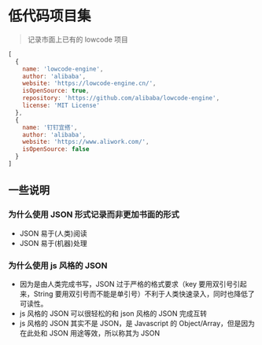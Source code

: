 # 低代码项目集

> 记录市面上已有的 lowcode 项目

```js
[
  {
    name: 'lowcode-engine',
    author: 'alibaba',
    website: 'https://lowcode-engine.cn/',
    isOpenSource: true,
    repository: 'https://github.com/alibaba/lowcode-engine',
    license: 'MIT License'
  },
  {
    name: '钉钉宜搭',
    author: 'alibaba',
    website: 'https://www.aliwork.com/',
    isOpenSource: false
  }
]
```

## 一些说明

### 为什么使用 JSON 形式记录而非更加书面的形式

+ JSON 易于(人类)阅读
+ JSON 易于(机器)处理

### 为什么使用 js 风格的 JSON

+ 因为是由人类完成书写，JSON 过于严格的格式要求（key 要用双引号引起来，String 要用双引号而不能是单引号）不利于人类快速录入，同时也降低了可读性。
+ js 风格的 JSON 可以很轻松的和 json 风格的 JSON 完成互转
+ js 风格的 JSON 其实不是 JSON，是 Javascript 的 Object/Array，但是因为在此处和 JSON 用途等效，所以称其为 JSON

